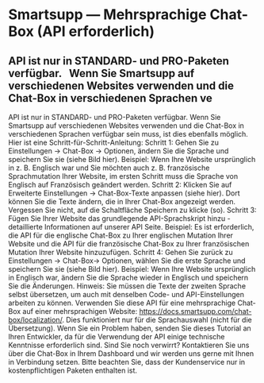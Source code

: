 # Smartsupp — Mehrsprachige Chat-Box (API erforderlich)
## API ist nur in STANDARD- und PRO-Paketen verfügbar.   Wenn Sie Smartsupp auf verschiedenen Websites verwenden und die Chat-Box in verschiedenen Sprachen ve
API ist nur in STANDARD- und PRO-Paketen verfügbar.
Wenn Sie Smartsupp auf verschiedenen Websites verwenden und die Chat-Box in verschiedenen Sprachen verfügbar sein muss, ist dies ebenfalls möglich. Hier ist eine Schritt-für-Schritt-Anleitung:
Schritt 1: Gehen Sie zu Einstellungen → Chat-Box → Optionen, ändern Sie die Sprache und speichern Sie sie (siehe Bild hier). Beispiel: Wenn Ihre Website ursprünglich in z. B. Englisch war und Sie möchten auch z. B. französische Sprachmutation Ihrer Website, im ersten Schritt muss die Sprache von Englisch auf Französisch geändert werden.
Schritt 2: Klicken Sie auf Erweiterte Einstellungen → Chat-Box-Texte anpassen (siehe hier). Dort können Sie die Texte ändern, die in Ihrer Chat-Box angezeigt werden. Vergessen Sie nicht, auf die Schaltfläche Speichern zu klicke (so). 
Schritt 3: Fügen Sie Ihrer Website das grundlegende API-Sprachskript hinzu - detaillierte Informationen auf unserer API Seite. Beispiel: Es ist erforderlich, die API für die englische Chat-Box zu Ihrer englischen Mutation Ihrer Website und die API für die französische Chat-Box zu Ihrer französischen Mutation Ihrer Website hinzuzufügen.
Schritt 4: Gehen Sie zurück zu Einstellungen → Chat-Box→ Optionen, wählen Sie die erste Sprache und speichern Sie sie (siehe Bild hier). Beispiel: Wenn Ihre Website ursprünglich in Englisch war, ändern Sie die Sprache wieder in Englisch und speichern Sie die Änderungen.
Hinweis: Sie müssen die Texte der zweiten Sprache selbst übersetzen, um auch mit denselben Code- und API-Einstellungen arbeiten zu können.
Verwenden Sie diese API für eine mehrsprachige Chat-Box auf einer mehrsprachigen Website: https://docs.smartsupp.com/chat-box/localization/. Dies funktioniert nur für die Sprachauswahl (nicht für die Übersetzung).
Wenn Sie ein Problem haben, senden Sie dieses Tutorial an Ihren Entwickler, da für die Verwendung der API einige technische Kenntnisse erforderlich sind.
Sind Sie noch verwirrt? Kontaktieren Sie uns über die Chat-Box in Ihrem Dashboard und wir werden uns gerne mit Ihnen in Verbindung setzen. Bitte beachten Sie, dass der Kundenservice nur in kostenpflichtigen Paketen enthalten ist.

